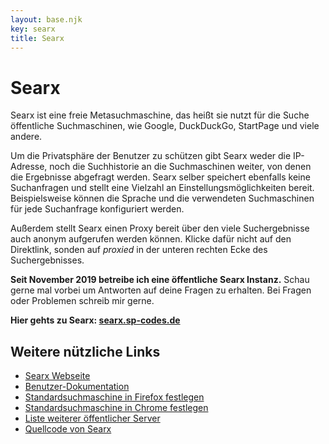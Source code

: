 ```yaml
---
layout: base.njk
key: searx
title: Searx
---
```

# Searx

Searx ist eine freie Metasuchmaschine, das heißt sie nutzt für die Suche öffentliche Suchmaschinen, wie Google, DuckDuckGo, StartPage und viele andere. 

Um die Privatsphäre der Benutzer zu schützen gibt Searx weder die IP-Adresse, noch die Suchhistorie an die Suchmaschinen weiter, von denen die Ergebnisse abgefragt werden.
Searx selber speichert ebenfalls keine Suchanfragen und stellt eine Vielzahl an Einstellungsmöglichkeiten bereit. 
Beispielsweise können die Sprache und die verwendeten Suchmaschinen für jede Suchanfrage konfiguriert werden.

Außerdem stellt Searx einen Proxy bereit über den viele Suchergebnisse auch anonym aufgerufen werden können. 
Klicke dafür nicht auf den Direktlink, sonden auf _proxied_ in der unteren rechten Ecke des Suchergebnisses.

__Seit November 2019 betreibe ich eine öffentliche Searx Instanz.__ Schau gerne mal vorbei um Antworten auf deine Fragen zu erhalten. 
Bei Fragen oder Problemen schreib mir gerne.

__Hier gehts zu Searx: [searx.sp-codes.de](https://searx.sp-codes.de)__

## Weitere nützliche Links

* [Searx Webseite](https://asciimoo.github.io/searx/)
* [Benutzer-Dokumentation](https://asciimoo.github.io/searx/user/index.html)
* [Standardsuchmaschine in Firefox festlegen](https://support.mozilla.org/de/kb/suchmaschinen-verwalten-firefox-android#w_standardsuchmaschine-festlegen)
* [Standardsuchmaschine in Chrome festlegen](https://support.google.com/chrome/answer/95426?co=GENIE.Platform%3DDesktop&hl=de)
* [Liste weiterer öffentlicher Server](https://searx.space/)
* [Quellcode von Searx](https://github.com/asciimoo/searx)
